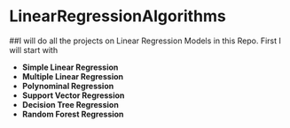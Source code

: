 # LinearRegressionAlgorithms

##I will do all the projects on Linear Regression Models in this Repo. First I will start with

- **Simple Linear Regression**
- **Multiple Linear Regression**
- **Polynominal Regression**
- **Support Vector Regression**
- **Decision Tree Regression**
- **Random Forest Regression**

